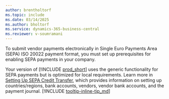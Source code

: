 ```yaml
---
author: brentholtorf
ms.topic: include
ms.date: 03/14/2025
ms.author: bholtorf
ms.service: dynamics-365-business-central
ms.reviewer: v-soumramani
---
```


To submit vendor payments electronically in Single Euro Payments Area (SEPA) ISO 20022 payment format, you must set up prerequisites for enabling SEPA payments in your company.  

Your version of [!INCLUDE [prod_short](../../../includes/prod_short.md)] uses the generic functionality for SEPA payments but is optimized for local requirements. Learn more in [Setting Up SEPA Credit Transfer](../../../finance-make-payments-with-bank-data-conversion-service-or-sepa-credit-transfer.md#setting-up-sepa-credit-transfer), which provides information on setting up countries/regions, bank accounts, vendors, vendor bank accounts, and the payment journal. [!INCLUDE [tooltip-inline-tip_md](../../../includes/tooltip-inline-tip_md.md)]
